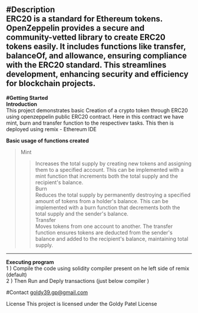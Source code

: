 **#Description** <br/>
ERC20 is a standard for Ethereum tokens. OpenZeppelin provides a secure and community-vetted library to create ERC20 tokens easily. It includes functions like transfer, balanceOf, and allowance, ensuring compliance with the ERC20 standard. This streamlines development, enhancing security and efficiency for blockchain projects.
---
**#Getting Started**<br/>
**Introduction**<br/>
This project demonstrates basic Creation of a crypto token through ERC20 using openzeppelin public ERC20 contract. Here in this contract we have mint, burn and transfer function to the respectivev tasks. This then is deployed using remix - Ethereum IDE

**Basic usage of functions created**<br/>
>Mint<br/>
>>Increases the total supply by creating new tokens and assigning them to a specified account. This can be implemented with a mint function that increments both the total supply and the recipient's balance.<br/>
>Burn<br/>
>>Reduces the total supply by permanently destroying a specified amount of tokens from a holder's balance. This can be implemented with a burn function that decrements both the total supply and the sender's balance.<br/>
>Transfer<br/>
>>Moves tokens from one account to another. The transfer function ensures tokens are deducted from the sender's balance and added to the recipient's balance, maintaining total supply.
---
**Executing program**<br/>
1 ) Compile the code using solidity compiler present on he left side of remix (default) <br/>
2 ) Then Run and Deply transactions (just below compiler )<br/>

#Contact goldy39.gp@gmail.com<br/>

License This project is licensed under the Goldy Patel License

